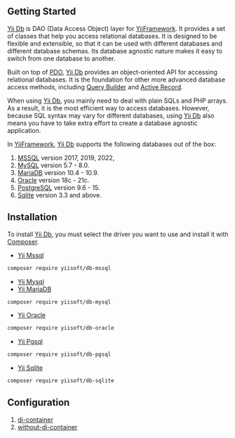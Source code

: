 ## Getting Started

[Yii Db](https://github.com/yiisoft/db) is DAO (Data Access Object) layer for [YiiFramework](https://www.yiiframework.com/). It provides a set of classes that help you access relational databases. It is designed to be flexible and extensible, so that it can be used with different databases and different database schemas. Its database agnostic nature makes it easy to switch from one database to another.

Built on top of [PDO](https://www.php.net/manual/en/book.pdo.php), [Yii Db](https://github.com/yiisoft/db) provides an object-oriented API for accessing relational databases. It is the foundation for other more advanced database access methods, including [Query Builder](query-builder.md) and [Active Record](active-record.md).

When using [Yii Db](https://github.com/yiisoft/db), you mainly need to deal with plain SQLs and PHP arrays. As a result, it is the most efficient way to access databases. However, because SQL syntax may vary for different databases, using [Yii Db](https://github.com/yiisoft/db) also means you have to take extra effort to create a database agnostic application.

In [YiiFramework](https://www.yiiframework.com/), [Yii Db](https://github.com/yiisoft/db) supports the following databases out of the box:

1. [MSSQL](https://www.microsoft.com/en-us/sql-server/sql-server-2019) version 2017, 2019, 2022,
2. [MySQL](https://www.mysql.com/) version 5.7 - 8.0.
3. [MariaDB](https://mariadb.org/) version 10.4 - 10.9.
4. [Oracle](https://www.oracle.com/database/) version 18c - 21c.
5. [PostgreSQL](https://www.postgresql.org/) version 9.6 - 15. 
6. [Sqlite](https://www.sqlite.org/index.html) version 3.3 and above.

## Installation

To install [Yii Db](https://github.com/yiisoft/db), you must select the driver you want to use and install it with [Composer](https://getcomposer.org/).

- [Yii Mssql](https://github.com/yiisoft/db-mssql)

```bash
composer require yiisoft/db-mssql
```

- [Yii Mysql](https://github.com/yiisoft/db-mysql)
- [Yii MariaDB](https://github.com/yiisoft/db-mysql)

```bash
composer require yiisoft/db-mysql
```

- [Yii Oracle](https://github.com/yiisoft/db-oracle)

```bash
composer require yiisoft/db-oracle
```

- [Yii Pgsql](https://github.com/yiisoft/db-pgsql)

```bash
composer require yiisoft/db-pgsql
```

- [Yii Sqlite](https://github.com/yiisoft/db-pgsql)

```bash
composer require yiisoft/db-sqlite
```

## Configuration

1. [di-container](di-container-config.md)
2. [without-di-container](without-di-container.md)
